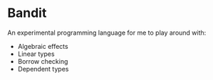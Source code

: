 # Bandit

An experimental programming language for me to play around with:

- Algebraic effects
- Linear types
- Borrow checking
- Dependent types
